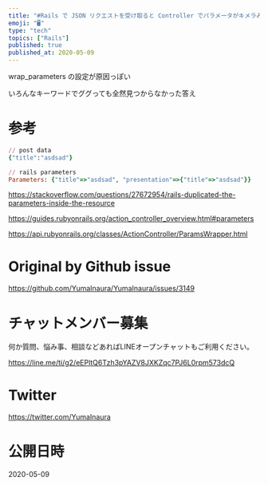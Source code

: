 ```yaml
---
title: "#Rails で JSON リクエストを受け取ると Controller でパラメータがキメラみたいにネストされるのだけど... ( rai"
emoji: "🖥"
type: "tech"
topics: ["Rails"]
published: true
published_at: 2020-05-09
---
```


wrap_parameters の設定が原因っぽい

いろんなキーワードでググっても全然見つからなかった答え

# 参考

```rb
// post data
{"title":"asdsad"}

// rails parameters 
Parameters: {"title"=>"asdsad", "presentation"=>{"title"=>"asdsad"}}
```


https://stackoverflow.com/questions/27672954/rails-duplicated-the-parameters-inside-the-resource

https://guides.rubyonrails.org/action_controller_overview.html#parameters

https://api.rubyonrails.org/classes/ActionController/ParamsWrapper.html

# Original by Github issue

https://github.com/YumaInaura/YumaInaura/issues/3149











<!-- Update From Qiita API -->

# チャットメンバー募集


何か質問、悩み事、相談などあればLINEオープンチャットもご利用ください。

https://line.me/ti/g2/eEPltQ6Tzh3pYAZV8JXKZqc7PJ6L0rpm573dcQ





# Twitter


https://twitter.com/YumaInaura


<!-- Update From Qiita API -->



# 公開日時

2020-05-09
